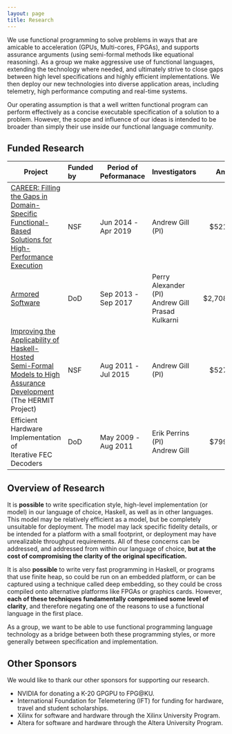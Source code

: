 ```yaml
---
layout: page
title: Research
---
```

We use functional programming to solve problems in ways that are
amicable to acceleration (GPUs, Multi-cores, FPGAs), and supports
assurance arguments (using semi-formal methods like equational
reasoning). As a group we make aggressive use of functional languages,
extending the technology where needed, and ultimately strive to close
gaps between high level specifications and highly efficient
implementations. We then deploy our new technologies into diverse
application areas, including telemetry, high performance computing and
real-time systems.

Our operating assumption is that a well written functional program can
perform effectively as a concise executable specification of a solution
to a problem. However, the scope and influence of our ideas is intended
to be broader than simply their use inside our functional language
community.

## Funded Research

Project            |  Funded<BR>by | Period of<BR>Peformanace  |  Investigators   | Amount  |
-------------------|:-------|-----------------|:-----------------|---------:|
[CAREER: Filling the Gaps in Domain-Specific<BR>Functional-Based Solutions for<BR>High-Performance Execution](/research/CAREER) | NSF | Jun 2014 -<BR> Apr 2019     | Andrew Gill (PI) | $521,201
[Armored Software](http://armoredsoftware.github.io/)   | DoD | Sep 2013 -<BR>Sep 2017     | Perry Alexander (PI)<BR>Andrew Gill<BR>Prasad Kulkarni | $2,708,071
[Improving the Applicability of Haskell-Hosted<BR>Semi-Formal Models to High Assurance<BR>Development](/research/HERMIT) (The HERMIT Project)    | NSF | Aug 2011 -<BR>Jul 2015     | Andrew Gill (PI) | $527,750
Efficient Hardware Implementation of<BR> Iterative FEC Decoders | DoD |  May 2009 -<BR>Aug 2011 | Erik Perrins (PI)<BR>Andrew Gill | $799,267
	  

## Overview of Research

It is **possible** to write specification style, high-level
implementation (or model) in our language of choice, Haskell, as well as
in other languages. This model may be relatively efficient as a model,
but be completely unsuitable for deployment. The model may lack specific
fidelity details, or be intended for a platform with a small footprint,
or deployment may have unrealizable throughput requirements. All of
these concerns can be addressed, and addressed from within our language
of choice, **but at the cost of compromising the clarity of the original
specification.**

It is also **possible** to write very fast programming in Haskell, or
programs that use finite heap, so could be run on an embedded platform,
or can be captured using a technique called deep embedding, so they
could be cross compiled onto alternative platforms like FPGAs or
graphics cards. However, **each of these techniques fundamentally
compromised some level of clarity**, and therefore negating one of the
reasons to use a functional language in the first place.

As a group, we want to be able to use functional programming language
technology as a bridge between both these programming styles, or more
generally between specification and implementation. 

## Other Sponsors

We would like to thank our other sponsors for supporting our research.

 * NVIDIA for donating a K-20 GPGPU to FPG@KU.
 * International Foundation for Telemetering (IFT) for
   funding for hardware, travel and student scholarships.
 * Xilinx for software and hardware through the Xilinx University Program.
 * Altera for software and hardware through the Altera University Program.
